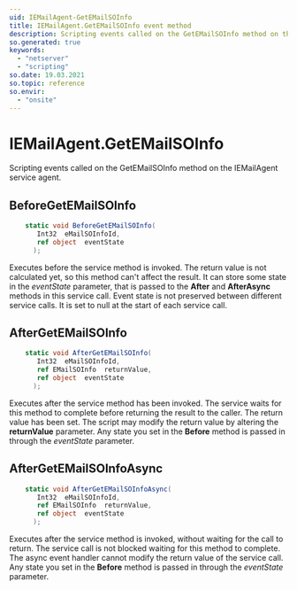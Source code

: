 ```yaml
---
uid: IEMailAgent-GetEMailSOInfo
title: IEMailAgent.GetEMailSOInfo event method
description: Scripting events called on the GetEMailSOInfo method on the IEMailAgent service agent.
so.generated: true
keywords:
  - "netserver"
  - "scripting"
so.date: 19.03.2021
so.topic: reference
so.envir:
  - "onsite"
---
```

# IEMailAgent.GetEMailSOInfo

Scripting events called on the <see cref='M:SuperOffice.CRM.Services.IEMailAgent.GetEMailSOInfo'>GetEMailSOInfo</see> method on the <see cref='IEMailAgent'>IEMailAgent</see>  service agent.

## BeforeGetEMailSOInfo
```cs
    static void BeforeGetEMailSOInfo(
       Int32  eMailSOInfoId,
       ref object  eventState
      );
```
Executes before the service method is invoked.
The return value is not calculated yet, so this method can't affect the result.
It can store some state in the *eventState* parameter, that is passed to the **After** and **AfterAsync** methods in this service call.
Event state is not preserved between different service calls. It is set to null at the start of each service call.
## AfterGetEMailSOInfo
```cs
    static void AfterGetEMailSOInfo(
       Int32  eMailSOInfoId,
       ref EMailSOInfo  returnValue,
       ref object  eventState
      );
```
Executes after the service method has been invoked. The service waits for this method to complete before returning the result to the caller.
The return value has been set. The script may modify the return value by altering the **returnValue** parameter.
Any state you set in the **Before** method is passed in through the *eventState* parameter.
## AfterGetEMailSOInfoAsync
```cs
    static void AfterGetEMailSOInfoAsync(
       Int32  eMailSOInfoId,
       ref EMailSOInfo  returnValue,
       ref object  eventState
      );
```
Executes after the service method is invoked, without waiting for the call to return.
The service call is not blocked waiting for this method to complete.
The async event handler cannot modify the return value of the service call.
Any state you set in the **Before** method is passed in through the *eventState* parameter.

